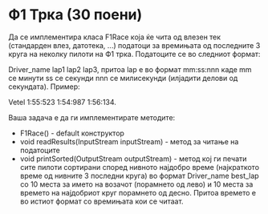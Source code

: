 # Ф1 Трка (30 поени)
Да се имплементира класа F1Race која ќе чита од влезен тек (стандарден влез, датотека, ...) податоци за времињата од последните 3 круга на неколку пилоти на Ф1 трка. Податоците се во следниот формат:

Driver_name lap1 lap2 lap3, притоа lap е во формат mm:ss:nnn каде mm се минути ss се секунди nnn се милисекунди (илјадити делови од секундата). Пример:

Vetel 1:55:523 1:54:987 1:56:134.

Ваша задача е да ги имплементирате методите:

- F1Race() - default конструктор
- void readResults(InputStream inputStream) - метод за читање на податоците
- void printSorted(OutputStream outputStream) - метод кој ги печати сите пилоти сортирани според нивното најдобро време (најкраткото време од нивните 3 последни круга) во формат Driver_name best_lap со 10 места за името на возачот (порамнето од лево) и 10 места за времето на најдобриот круг порамнето од десно. Притоа времето е во истиот формат со времињата кои се читаат.